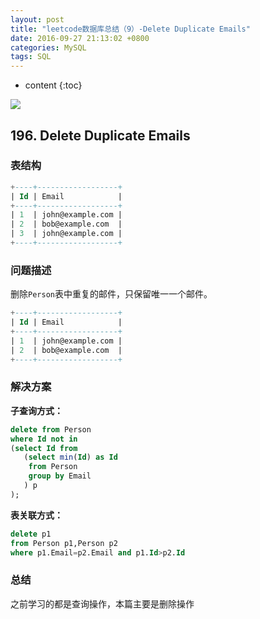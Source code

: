 ```yaml
---
layout: post
title: "leetcode数据库总结（9）-Delete Duplicate Emails"
date: 2016-09-27 21:13:02 +0800
categories: MySQL
tags: SQL
---
```

* content
{:toc}

![](http://i.imgur.com/I2Mk7KV.jpg)











## 196. Delete Duplicate Emails ##

### 表结构 ###

```sql
+----+------------------+
| Id | Email            |
+----+------------------+
| 1  | john@example.com |
| 2  | bob@example.com  |
| 3  | john@example.com |
+----+------------------+
```

### 问题描述 ###


删除`Person`表中重复的邮件，只保留唯一一个邮件。

```sql
+----+------------------+
| Id | Email            |
+----+------------------+
| 1  | john@example.com |
| 2  | bob@example.com  |
+----+------------------+
```

### 解决方案 ###

**子查询方式：**

```sql
delete from Person
where Id not in 
(select Id from 
   (select min(Id) as Id 
    from Person 
    group by Email
   ) p
);
```

**表关联方式：**

```sql
delete p1
from Person p1,Person p2
where p1.Email=p2.Email and p1.Id>p2.Id
```

### 总结 ###

之前学习的都是查询操作，本篇主要是删除操作